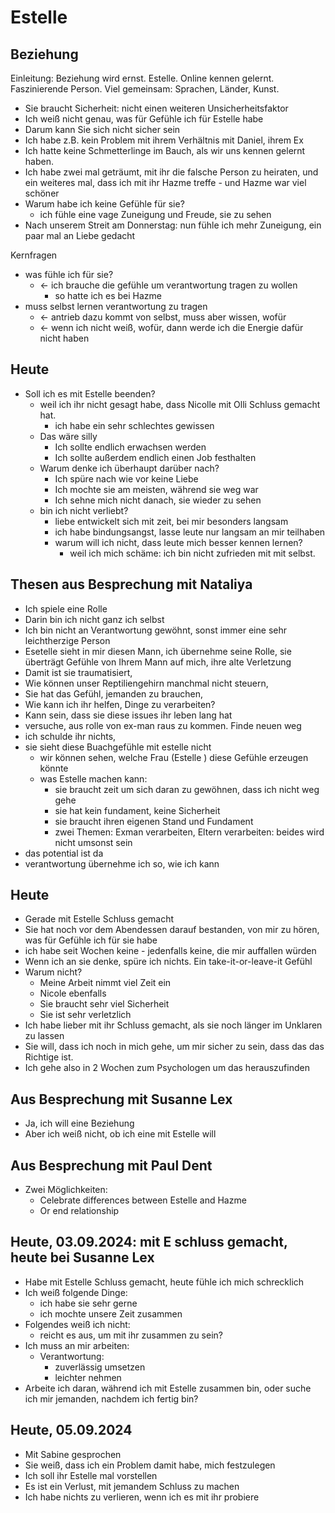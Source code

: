 # Estelle

## Beziehung

Einleitung:
Beziehung wird ernst.
Estelle. Online kennen gelernt. Faszinierende Person. Viel gemeinsam: Sprachen, Länder, Kunst.

-   Sie braucht Sicherheit: nicht einen weiteren Unsicherheitsfaktor
-   Ich weiß nicht genau, was für Gefühle ich für Estelle habe
-   Darum kann Sie sich nicht sicher sein
-   Ich habe z.B. kein Problem mit ihrem Verhältnis mit Daniel, ihrem Ex
-   Ich hatte keine Schmetterlinge im Bauch, als wir uns kennen gelernt haben.
-   Ich habe zwei mal geträumt, mit ihr die falsche Person zu heiraten, und ein weiteres mal, dass ich mit ihr Hazme treffe - und Hazme war viel schöner
-   Warum habe ich keine Gefühle für sie?
    -   ich fühle eine vage Zuneigung und Freude, sie zu sehen
-   Nach unserem Streit am Donnerstag: nun fühle ich mehr Zuneigung, ein paar mal an Liebe gedacht

Kernfragen

-   was fühle ich für sie?
    -   <- ich brauche die gefühle um verantwortung tragen zu wollen
        -   so hatte ich es bei Hazme
-   muss selbst lernen verantwortung zu tragen
    -   <- antrieb dazu kommt von selbst, muss aber wissen, wofür
    -   <- wenn ich nicht weiß, wofür, dann werde ich die Energie dafür nicht haben

## Heute

-   Soll ich es mit Estelle beenden?
    -   weil ich ihr nicht gesagt habe, dass Nicolle mit Olli Schluss gemacht hat.
        -   ich habe ein sehr schlechtes gewissen
    -   Das wäre silly
        -   Ich sollte endlich erwachsen werden
        -   Ich sollte außerdem endlich einen Job festhalten
    -   Warum denke ich überhaupt darüber nach?
        -   Ich spüre nach wie vor keine Liebe
        -   Ich mochte sie am meisten, während sie weg war
        -   Ich sehne mich nicht danach, sie wieder zu sehen
    -   bin ich nicht verliebt?
        -   liebe entwickelt sich mit zeit, bei mir besonders langsam
        -   ich habe bindungsangst, lasse leute nur langsam an mir teilhaben
        -   warum will ich nicht, dass leute mich besser kennen lernen?
            -   weil ich mich schäme: ich bin nicht zufrieden mit mit selbst.

## Thesen aus Besprechung mit Nataliya

-   Ich spiele eine Rolle
-   Darin bin ich nicht ganz ich selbst
-   Ich bin nicht an Verantwortung gewöhnt, sonst immer eine sehr leichtherzige Person
-   Esetelle sieht in mir diesen Mann, ich übernehme seine Rolle, sie überträgt Gefühle von Ihrem Mann auf mich, ihre alte Verletzung
-   Damit ist sie traumatisiert,
-   Wie können unser Reptiliengehirn manchmal nicht steuern,
-   Sie hat das Gefühl, jemanden zu brauchen,
-   Wie kann ich ihr helfen, Dinge zu verarbeiten?
-   Kann sein, dass sie diese issues ihr leben lang hat
-   versuche, aus rolle von ex-man raus zu kommen. Finde neuen weg
-   ich schulde ihr nichts,
-   sie sieht diese Buachgefühle mit estelle nicht
    -   wir können sehen, welche Frau (Estelle ) diese Gefühle erzeugen könnte
    -   was Estelle machen kann:
        -   sie braucht zeit um sich daran zu gewöhnen, dass ich nicht weg gehe
        -   sie hat kein fundament, keine Sicherheit
        -   sie braucht ihren eigenen Stand und Fundament
        -   zwei Themen: Exman verarbeiten, Eltern verarbeiten: beides wird nicht umsonst sein
-   das potential ist da
-   verantwortung übernehme ich so, wie ich kann

## Heute

-   Gerade mit Estelle Schluss gemacht
-   Sie hat noch vor dem Abendessen darauf bestanden, von mir zu hören, was für Gefühle ich für sie habe
-   ich habe seit Wochen keine - jedenfalls keine, die mir auffallen würden
-   Wenn ich an sie denke, spüre ich nichts. Ein take-it-or-leave-it Gefühl
-   Warum nicht?
    -   Meine Arbeit nimmt viel Zeit ein
    -   Nicole ebenfalls
    -   Sie braucht sehr viel Sicherheit
    -   Sie ist sehr verletzlich
-   Ich habe lieber mit ihr Schluss gemacht, als sie noch länger im Unklaren zu lassen
-   Sie will, dass ich noch in mich gehe, um mir sicher zu sein, dass das das Richtige ist.
-   Ich gehe also in 2 Wochen zum Psychologen um das herauszufinden

## Aus Besprechung mit Susanne Lex

-   Ja, ich will eine Beziehung
-   Aber ich weiß nicht, ob ich eine mit Estelle will

## Aus Besprechung mit Paul Dent

-   Zwei Möglichkeiten:
    -   Celebrate differences between Estelle and Hazme
    -   Or end relationship

## Heute, 03.09.2024: mit E schluss gemacht, heute bei Susanne Lex

-   Habe mit Estelle Schluss gemacht, heute fühle ich mich schrecklich
-   Ich weiß folgende Dinge:
    -   ich habe sie sehr gerne
    -   ich mochte unsere Zeit zusammen
-   Folgendes weiß ich nicht:
    -   reicht es aus, um mit ihr zusammen zu sein?
-   Ich muss an mir arbeiten:
    -   Verantwortung:
        -   zuverlässig umsetzen
        -   leichter nehmen
-   Arbeite ich daran, während ich mit Estelle zusammen bin, oder suche ich mir jemanden, nachdem ich fertig bin?

## Heute, 05.09.2024

-   Mit Sabine gesprochen
-   Sie weiß, dass ich ein Problem damit habe, mich festzulegen
-   Ich soll ihr Estelle mal vorstellen
-   Es ist ein Verlust, mit jemandem Schluss zu machen
-   Ich habe nichts zu verlieren, wenn ich es mit ihr probiere
